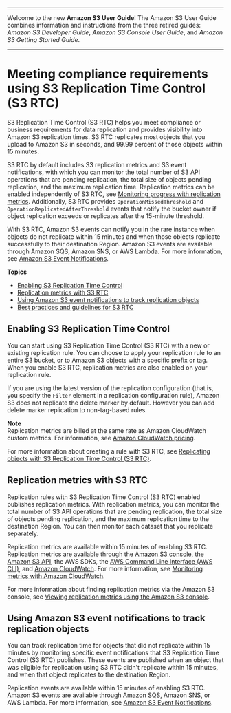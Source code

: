 --------

Welcome to the new **Amazon S3 User Guide**\! The Amazon S3 User Guide combines information and instructions from the three retired guides: *Amazon S3 Developer Guide*, *Amazon S3 Console User Guide*, and *Amazon S3 Getting Started Guide*\.

--------

# Meeting compliance requirements using S3 Replication Time Control \(S3 RTC\)<a name="replication-time-control"></a>

S3 Replication Time Control \(S3 RTC\) helps you meet compliance or business requirements for data replication and provides visibility into Amazon S3 replication times\. S3 RTC replicates most objects that you upload to Amazon S3 in seconds, and 99\.99 percent of those objects within 15 minutes\. 

S3 RTC by default includes S3 replication metrics and S3 event notifications, with which you can monitor the total number of S3 API operations that are pending replication, the total size of objects pending replication, and the maximum replication time\. Replication metrics can be enabled independently of S3 RTC, see [Monitoring progress with replication metrics](https://docs.aws.amazon.com/AmazonS3/latest/dev/replication-metrics.html)\. Additionally, S3 RTC provides `OperationMissedThreshold` and `OperationReplicatedAfterThreshold` events that notify the bucket owner if object replication exceeds or replicates after the 15\-minute threshold\. 

With S3 RTC, Amazon S3 events can notify you in the rare instance when objects do not replicate within 15 minutes and when those objects replicate successfully to their destination Region\. Amazon S3 events are available through Amazon SQS, Amazon SNS, or AWS Lambda\. For more information, see [Amazon S3 Event Notifications](NotificationHowTo.md)\.

**Topics**
+ [Enabling S3 Replication Time Control](#enabling-replication-time-control)
+ [Replication metrics with S3 RTC](#using-replication-metrics)
+ [Using Amazon S3 event notifications to track replication objects](#using-s3-events-to-track-rtc)
+ [Best practices and guidelines for S3 RTC](rtc-best-practices.md)

## Enabling S3 Replication Time Control<a name="enabling-replication-time-control"></a>

You can start using S3 Replication Time Control \(S3 RTC\) with a new or existing replication rule\. You can choose to apply your replication rule to an entire S3 bucket, or to Amazon S3 objects with a specific prefix or tag\. When you enable S3 RTC, replication metrics are also enabled on your replication rule\. 

If you are using the latest version of the replication configuration \(that is, you specify the `Filter` element in a replication configuration rule\), Amazon S3 does not replicate the delete marker by default\. However you can add delete marker replication to non\-tag\-based rules\.

**Note**  
 Replication metrics are billed at the same rate as Amazon CloudWatch custom metrics\. For information, see [Amazon CloudWatch pricing](https://aws.amazon.com/cloudwatch/pricing/)\. 

For more information about creating a rule with S3 RTC, see [Replicating objects with S3 Replication Time Control \(S3 RTC\)](replication-walkthrough-5.md)\.

## Replication metrics with S3 RTC<a name="using-replication-metrics"></a>

Replication rules with S3 Replication Time Control \(S3 RTC\) enabled publishes replication metrics\. With replication metrics, you can monitor the total number of S3 API operations that are pending replication, the total size of objects pending replication, and the maximum replication time to the destination Region\. You can then monitor each dataset that you replicate separately\.

Replication metrics are available within 15 minutes of enabling S3 RTC\. Replication metrics are available through the [Amazon S3 console](https://console.aws.amazon.com/s3/), the [Amazon S3 API](https://docs.aws.amazon.com/AmazonS3/latest/API/), the AWS SDKs, the [AWS Command Line Interface \(AWS CLI\)](https://docs.aws.amazon.com/cli/latest/reference/), and [Amazon CloudWatch](https://docs.aws.amazon.com/AmazonCloudWatch/latest/DeveloperGuide/)\. For more information, see [Monitoring metrics with Amazon CloudWatch](cloudwatch-monitoring.md)\.

For more information about finding replication metrics via the Amazon S3 console, see [Viewing replication metrics using the Amazon S3 console](viewing-replication-metrics.md)\.

## Using Amazon S3 event notifications to track replication objects<a name="using-s3-events-to-track-rtc"></a>

You can track replication time for objects that did not replicate within 15 minutes by monitoring specific event notifications that S3 Replication Time Control \(S3 RTC\) publishes\. These events are published when an object that was eligible for replication using S3 RTC didn't replicate within 15 minutes, and when that object replicates to the destination Region\. 

Replication events are available within 15 minutes of enabling S3 RTC\. Amazon S3 events are available through Amazon SQS, Amazon SNS, or AWS Lambda\. For more information, see [Amazon S3 Event Notifications](NotificationHowTo.md)\.